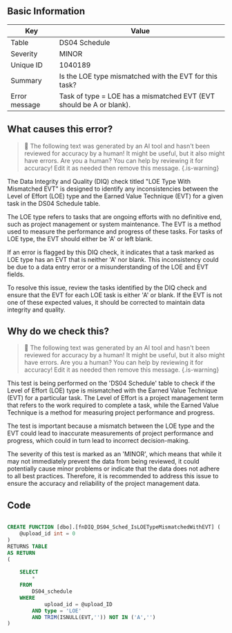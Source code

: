 ## Basic Information
| Key         | Value          |
|-------------|----------------|
| Table       | DS04 Schedule |
| Severity    | MINOR |
| Unique ID   | 1040189   |
| Summary     | Is the LOE type mismatched with the EVT for this task? |
| Error message | Task of type = LOE has a mismatched EVT (EVT should be A or blank). |

## What causes this error?

> :robot: The following text was generated by an AI tool and hasn't been reviewed for accuracy by a human! It might be useful, but it also might have errors. Are you a human? You can help by reviewing it for accuracy! Edit it as needed then remove this message.
{.is-warning}

The Data Integrity and Quality (DIQ) check titled "LOE Type With Mismatched EVT" is designed to identify any inconsistencies between the Level of Effort (LOE) type and the Earned Value Technique (EVT) for a given task in the DS04 Schedule table. 

The LOE type refers to tasks that are ongoing efforts with no definitive end, such as project management or system maintenance. The EVT is a method used to measure the performance and progress of these tasks. For tasks of LOE type, the EVT should either be 'A' or left blank. 

If an error is flagged by this DIQ check, it indicates that a task marked as LOE type has an EVT that is neither 'A' nor blank. This inconsistency could be due to a data entry error or a misunderstanding of the LOE and EVT fields. 

To resolve this issue, review the tasks identified by the DIQ check and ensure that the EVT for each LOE task is either 'A' or blank. If the EVT is not one of these expected values, it should be corrected to maintain data integrity and quality.
## Why do we check this?

> :robot: The following text was generated by an AI tool and hasn't been reviewed for accuracy by a human! It might be useful, but it also might have errors. Are you a human? You can help by reviewing it for accuracy! Edit it as needed then remove this message.
{.is-warning}

This test is being performed on the 'DS04 Schedule' table to check if the Level of Effort (LOE) type is mismatched with the Earned Value Technique (EVT) for a particular task. The Level of Effort is a project management term that refers to the work required to complete a task, while the Earned Value Technique is a method for measuring project performance and progress. 

The test is important because a mismatch between the LOE type and the EVT could lead to inaccurate measurements of project performance and progress, which could in turn lead to incorrect decision-making. 

The severity of this test is marked as an 'MINOR', which means that while it may not immediately prevent the data from being reviewed, it could potentially cause minor problems or indicate that the data does not adhere to all best practices. Therefore, it is recommended to address this issue to ensure the accuracy and reliability of the project management data.
## Code

```sql

CREATE FUNCTION [dbo].[fnDIQ_DS04_Sched_IsLOETypeMismatchedWithEVT] (
	@upload_id int = 0
)
RETURNS TABLE
AS RETURN
(
	
	SELECT
		*
	FROM
		DS04_schedule
	WHERE
			upload_id = @upload_ID
		AND type = 'LOE'
		AND TRIM(ISNULL(EVT,'')) NOT IN ('A','')
)
```
